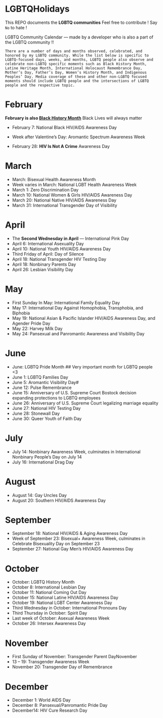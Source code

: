 # LGBTQHolidays
This REPO documents the **__LGBTQ communities__**
Feel free to contribute ! Say `No` to hate  !

LGBTQ Community Calendar — made by a developer who is also a part of the LGBTQ community !! 

``` There are a number of days and months observed, celebrated, and honored by my LGBTQ community. While the list below is specific to LGBTQ-focused days, weeks, and months, LGBTQ people also observe and celebrate non-LGBTQ specific moments such as Black History Month, Latine Heritage Month, International Holocaust Remembrance Day, Mother’s Day, Father’s Day, Women’s History Month, and Indigenous Peoples’ Day. Media coverage of these and other non-LGBTQ focused moments should include LGBTQ people and the intersections of LGBTQ people and the respective topic. ```

# February 
**February is also [Black History Month](
blackliveswillalwaysmatter.carrd.co)** Black Lives will always matter

* February 7: National Black HIV/AIDS Awareness Day
* Week after Valentine’s Day: Aromantic Spectrum Awareness Week

* February 28: **HIV Is Not A Crime** Awareness Day

# March

* March: Bisexual Health Awareness Month
* Week varies in March: National LGBT Health Awareness Week
* March 1: Zero Discrimination Day
* March 10: National Women & Girls HIV/AIDS Awareness Day
* March 20: National Native HIV/AIDS Awareness Day
* March 31: International Transgender Day of Visibility

# April

* The **Second Wednesday in April** — International Pink Day
*  April 6: International Asexuality Day
*  April 10: National Youth HIV/AIDS Awareness Day
* Third Friday of April: Day of Silence
* April 18: National Transgender HIV Testing Day
* April 18: Nonbinary Parents Day
* April 26: Lesbian Visibility Day

# May

* First Sunday In May: International Family Equality Day
* May 17: International Day Against Homophobia, Transphobia, and Biphobia
*  May 19: National Asian & Pacific Islander HIV/AIDS Awareness Day, and Agender Pride Day
*  May 22: Harvey Milk Day
*  May 24: Pansexual and Panromantic Awareness and Visibility Day

# June

* June: LGBTQ Pride Month ## Very important month for LGBTQ people <3
* June 1: LGBTQ Families Day
* June 5: Aromantic Visibility Day# 
* June 12: Pulse Remembrance 
*  June 15: Anniversary of U.S. Supreme Court Bostock decision expanding protections to LGBTQ employees
* June 26: Anniversary of U.S. Supreme Court legalizing marriage equality
* June 27: National HIV Testing Day
* June 28: Stonewall Day
*  June 30: Queer Youth of Faith Day

# July

* July 14: Nonbinary Awareness Week, culminates in International Nonbinary People’s Day on July 14
* July 16: International Drag Day

# August

* August 14: Gay Uncles Day
* August 20: Southern HIV/AIDS Awareness Day

# September

*  September 18: National HIV/AIDS & Aging Awareness Day
*  Week of September 23: Bisexual+ Awareness Week, culminates in Celebrate Bisexuality Day on September 23
* September 27: National Gay Men’s HIV/AIDS Awareness Day

# October

*  October: LGBTQ History Month 
*  October 8: International Lesbian Day
* October 11: National Coming Out Day
* October 15: National Latine HIV/AIDS Awareness Day
* October 19: National LGBT Center Awareness Day
*  Third Wednesday in October: International Pronouns Day
*   Third Thursday in October: Spirit Day
 * Last week of October: Asexual Awareness Week
* October 26: Intersex Awareness Day

# November

* First Sunday of November: Transgender Parent DayNovember
* 13 – 19: Transgender Awareness Week
* November 20: Transgender Day of Remembrance

# December

* December 1: World AIDS Day
* December 8: Pansexual/Panromantic Pride Day
 * December14: HIV Cure Research Day

